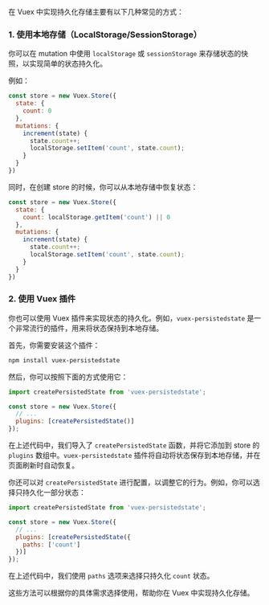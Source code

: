 在 Vuex 中实现持久化存储主要有以下几种常见的方式：

### 1. **使用本地存储（LocalStorage/SessionStorage）**

你可以在 mutation 中使用 `localStorage` 或 `sessionStorage` 来存储状态的快照，以实现简单的状态持久化。

例如：

```javascript
const store = new Vuex.Store({
  state: {
    count: 0
  },
  mutations: {
    increment(state) {
      state.count++;
      localStorage.setItem('count', state.count);
    }
  }
})
```

同时，在创建 store 的时候，你可以从本地存储中恢复状态：

```javascript
const store = new Vuex.Store({
  state: {
    count: localStorage.getItem('count') || 0
  },
  mutations: {
    increment(state) {
      state.count++;
      localStorage.setItem('count', state.count);
    }
  }
})
```

### 2. **使用 Vuex 插件**

你也可以使用 Vuex 插件来实现状态的持久化。例如，`vuex-persistedstate` 是一个非常流行的插件，用来将状态保持到本地存储。

首先，你需要安装这个插件：

```bash
npm install vuex-persistedstate
```

然后，你可以按照下面的方式使用它：

```javascript
import createPersistedState from 'vuex-persistedstate';

const store = new Vuex.Store({
  // ...
  plugins: [createPersistedState()]
});
```

在上述代码中，我们导入了 `createPersistedState` 函数，并将它添加到 store 的 `plugins` 数组中。`vuex-persistedstate` 插件将自动将状态保存到本地存储，并在页面刷新时自动恢复。

你还可以对 `createPersistedState` 进行配置，以调整它的行为。例如，你可以选择只持久化一部分状态：

```javascript
import createPersistedState from 'vuex-persistedstate';

const store = new Vuex.Store({
  // ...
  plugins: [createPersistedState({
    paths: ['count']
  })]
});
```

在上述代码中，我们使用 `paths` 选项来选择只持久化 `count` 状态。

这些方法可以根据你的具体需求选择使用，帮助你在 Vuex 中实现持久化存储。